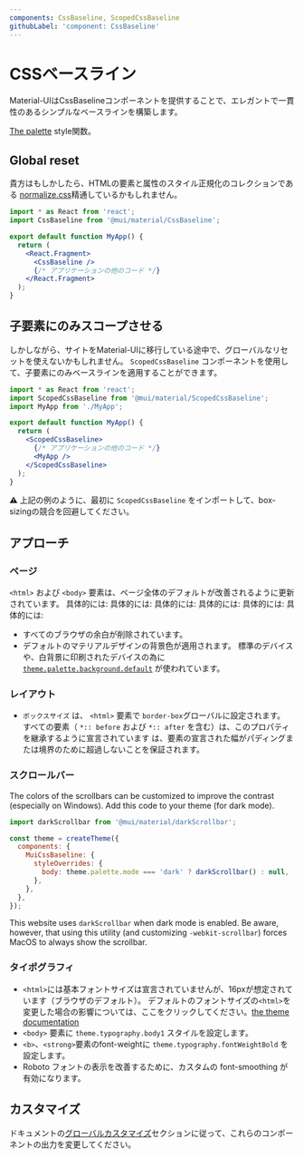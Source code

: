 ```yaml
---
components: CssBaseline, ScopedCssBaseline
githubLabel: 'component: CssBaseline'
---
```


# CSSベースライン

<p class="description">Material-UIはCssBaselineコンポーネントを提供することで、エレガントで一貫性のあるシンプルなベースラインを構築します。</p>

[The palette](/system/palette/) style関数。

## Global reset

貴方はもしかしたら、HTMLの要素と属性のスタイル正規化のコレクションである [normalize.css](https://github.com/necolas/normalize.css)精通しているかもしれません。

```jsx
import * as React from 'react';
import CssBaseline from '@mui/material/CssBaseline';

export default function MyApp() {
  return (
    <React.Fragment>
      <CssBaseline />
      {/* アプリケーションの他のコード */}
    </React.Fragment>
  );
}
```

## 子要素にのみスコープさせる

しかしながら、サイトをMaterial-UIに移行している途中で、グローバルなリセットを使えないかもしれません。 `ScopedCssBaseline` コンポーネントを使用して、子要素にのみベースラインを適用することができます。

```jsx
import * as React from 'react';
import ScopedCssBaseline from '@mui/material/ScopedCssBaseline';
import MyApp from './MyApp';

export default function MyApp() {
  return (
    <ScopedCssBaseline>
      {/* アプリケーションの他のコード */}
      <MyApp />
    </ScopedCssBaseline>
  );
}
```

⚠️ 上記の例のように、最初に `ScopedCssBaseline` をインポートして、box-sizingの競合を回避してください。

## アプローチ

### ページ

`<html>` および `<body>` 要素は、ページ全体のデフォルトが改善されるように更新されています。 具体的には: 具体的には: 具体的には: 具体的には: 具体的には: 具体的には:

- すべてのブラウザの余白が削除されています。
- デフォルトのマテリアルデザインの背景色が適用されます。 標準のデバイスや、白背景に印刷されたデバイスの為に[`theme.palette.background.default`](/customization/default-theme/?expand-path=$.palette.background) が使われています。

### レイアウト

- `ボックスサイズ` は、 `<html>` 要素で `border-box`グローバルに設定されます。 すべての要素（ `*:: before` および `*:: after` を含む）は、このプロパティを継承するように宣言されています は、要素の宣言された幅がパディングまたは境界のために超過しないことを保証されます。

### スクロールバー

The colors of the scrollbars can be customized to improve the contrast (especially on Windows). Add this code to your theme (for dark mode).

```jsx
import darkScrollbar from '@mui/material/darkScrollbar';

const theme = createTheme({
  components: {
    MuiCssBaseline: {
      styleOverrides: {
        body: theme.palette.mode === 'dark' ? darkScrollbar() : null,
      },
    },
  },
});
```

This website uses `darkScrollbar` when dark mode is enabled. Be aware, however, that using this utility (and customizing `-webkit-scrollbar`) forces MacOS to always show the scrollbar.

### タイポグラフィ

- `<html>`には基本フォントサイズは宣言されていませんが、16pxが想定されています（ブラウザのデフォルト）。 デフォルトのフォントサイズの`<html>`を変更した場合の影響については、ここをクリックしてください。[the theme documentation](/customization/typography/#typography-html-font-size)
- `<body>` 要素に `theme.typography.body1` スタイルを設定します。
- `<b>`、`<strong>`要素のfont-weightに `theme.typography.fontWeightBold` を設定します。
- Roboto フォントの表示を改善するために、カスタムの font-smoothing が有効になります。

## カスタマイズ

ドキュメントの[グローバルカスタマイズ](/customization/how-to-customize/#5-global-css-override)セクションに従って、これらのコンポーネントの出力を変更してください。

